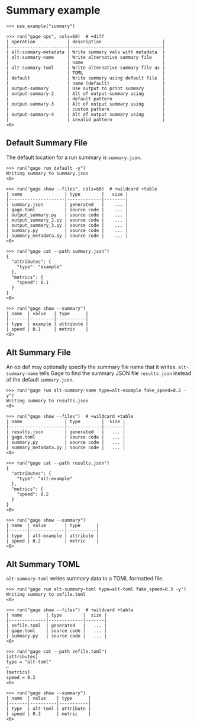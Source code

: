 # Summary example

    >>> use_example("summary")

    >>> run("gage ops", cols=60)  # +diff
    | operation            | description                       |
    |----------------------|-----------------------------------|
    | alt-summary-metadata | Write summary vals with metadata  |
    | alt-summary-name     | Write alternative summary file    |
    |                      | name                              |
    | alt-summary-toml     | Write alternative summary file as |
    |                      | TOML                              |
    | default              | Write summary using default file  |
    |                      | name (default)                    |
    | output-summary       | Use output to print summary       |
    | output-summary-2     | Alt of output-summary using       |
    |                      | default pattern                   |
    | output-summary-3     | Alt of output summary using       |
    |                      | custom pattern                    |
    | output-summary-4     | Alt of output summary using       |
    |                      | invalid pattern                   |
    <0>

## Default Summary File

The default location for a run summary is `summary.json`.

    >>> run("gage run default -y")
    Writing summary to summary.json
    <0>

    >>> run("gage show --files", cols=60)  # +wildcard +table
    | name                | type        |   size |
    |---------------------|-------------|--------|
    | summary.json        | generated   |    ... |
    | gage.toml           | source code |    ... |
    | output_summary.py   | source code |    ... |
    | output_summary_2.py | source code |    ... |
    | output_summary_3.py | source code |    ... |
    | summary.py          | source code |    ... |
    | summary_metadata.py | source code |    ... |
    <0>

    >>> run("gage cat --path summary.json")
    {
      "attributes": {
        "type": "example"
      },
      "metrics": {
        "speed": 0.1
      }
    }
    <0>

    >>> run("gage show --summary")
    | name  | value   | type      |
    |-------|---------|-----------|
    | type  | example | attribute |
    | speed | 0.1     | metric    |
    <0>

## Alt Summary File

An op def may optionally specify the summary file name that it writes.
`alt-summary-name` tells Gage to find the summary JSON file
`results.json` instead of the default `summary.json`.

    >>> run("gage run alt-summary-name type=alt-example fake_speed=0.2 -y")
    Writing summary to results.json
    <0>

    >>> run("gage show --files")  # +wildcard +table
    | name                | type        |  size |
    |---------------------|-------------|-------|
    | results.json        | generated   |   ... |
    | gage.toml           | source code |   ... |
    | summary.py          | source code |   ... |
    | summary_metadata.py | source code |   ... |
    <0>

    >>> run("gage cat --path results.json")
    {
      "attributes": {
        "type": "alt-example"
      },
      "metrics": {
        "speed": 0.2
      }
    }
    <0>

    >>> run("gage show --summary")
    | name  | value       | type      |
    |-------|-------------|-----------|
    | type  | alt-example | attribute |
    | speed | 0.2         | metric    |
    <0>

## Alt Summary TOML

`alt-summary-toml` writes summary data to a TOML formatted file.

    >>> run("gage run alt-summary-toml type=alt-toml fake_speed=0.3 -y")
    Writing summary to zefile.toml
    <0>

    >>> run("gage show --files")  # +wildcard +table
    | name         | type        |  size |
    |--------------|-------------|-------|
    | zefile.toml  | generated   |   ... |
    | gage.toml    | source code |   ... |
    | summary.py   | source code |   ... |
    <0>

    >>> run("gage cat --path zefile.toml")
    [attributes]
    type = "alt-toml"
    ⤶
    [metrics]
    speed = 0.3
    <0>

    >>> run("gage show --summary")
    | name  | value    | type      |
    |-------|----------|-----------|
    | type  | alt-toml | attribute |
    | speed | 0.3      | metric    |
    <0>

